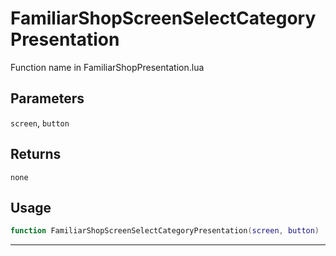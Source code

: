 # FamiliarShopScreenSelectCategoryPresentation
Function name in FamiliarShopPresentation.lua
## Parameters
`screen`, `button`
## Returns
`none`
## Usage
```lua
function FamiliarShopScreenSelectCategoryPresentation(screen, button)
```
---
